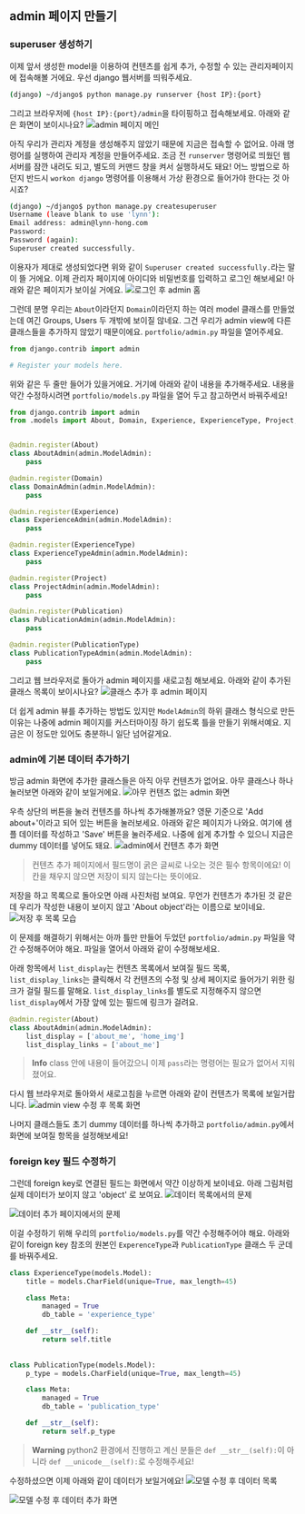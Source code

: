 ## admin 페이지 만들기

### superuser 생성하기
이제 앞서 생성한 model을 이용하여 컨텐츠를 쉽게 추가, 수정할 수 있는 관리자페이지에 접속해볼 거에요.
우선 django 웹서버를 띄워주세요.
```bash
(django) ~/django$ python manage.py runserver {host IP}:{port}
```

그리고 브라우저에 `{host IP}:{port}/admin`을 타이핑하고 접속해보세요.
아래와 같은 화면이 보이시나요?
![admin 페이지 메인](img/1.PNG)

아직 우리가 관리자 계정을 생성해주지 않았기 때문에 지금은 접속할 수 없어요.
아래 명령어를 실행하여 관리자 계정을 만들어주세요.
조금 전 `runserver` 명령어로 띄웠던 웹서버를 잠깐 내려도 되고, 별도의 커맨드 창을 켜서 실행하셔도 돼요!
어느 방법으로 하던지 반드시 `workon django` 명령어를 이용해서 가상 환경으로 들어가야 한다는 것 아시죠?
```bash
(django) ~/django$ python manage.py createsuperuser
Username (leave blank to use 'lynn'): 
Email address: admin@lynn-hong.com
Password: 
Password (again): 
Superuser created successfully.
```

이용자가 제대로 생성되었다면 위와 같이 `Superuser created successfully.`라는 말이 뜰 거에요.
이제 관리자 페이지에 아이디와 비밀번호를 입력하고 로그인 해보세요!
아래와 같은 페이지가 보이실 거에요.
![로그인 후 admin 홈](img/2.PNG)

그런데 분명 우리는 `About`이라던지 `Domain`이라던지 하는 여러 model 클래스를 만들었는데
여긴 Groups, Users 두 개밖에 보이질 않네요.
그건 우리가 admin view에 다른 클래스들을 추가하지 않았기 때문이에요.
`portfolio/admin.py` 파일을 열어주세요.
```python
from django.contrib import admin

# Register your models here.
```

위와 같은 두 줄만 들어가 있을거에요. 거기에 아래와 같이 내용을 추가해주세요.
내용을 약간 수정하시려면 `portfolio/models.py` 파일을 열어 두고 참고하면서 바꿔주세요!
```python
from django.contrib import admin
from .models import About, Domain, Experience, ExperienceType, Project, Publication, PublicationType


@admin.register(About)
class AboutAdmin(admin.ModelAdmin):
    pass

@admin.register(Domain)
class DomainAdmin(admin.ModelAdmin):
    pass

@admin.register(Experience)
class ExperienceAdmin(admin.ModelAdmin):
    pass

@admin.register(ExperienceType)
class ExperienceTypeAdmin(admin.ModelAdmin):
    pass

@admin.register(Project)
class ProjectAdmin(admin.ModelAdmin):
    pass

@admin.register(Publication)
class PublicationAdmin(admin.ModelAdmin):
    pass

@admin.register(PublicationType)
class PublicationTypeAdmin(admin.ModelAdmin):
    pass
```

그리고 웹 브라우저로 돌아가 admin 페이지를 새로고침 해보세요.
아래와 같이 추가된 클래스 목록이 보이시나요?
![클래스 추가 후 admin 페이지](img/3.PNG)


더 쉽게 admin 뷰를 추가하는 방법도 있지만 `ModelAdmin`의 하위 클래스 형식으로 만든 이유는
나중에 admin 페이지를 커스터마이징 하기 쉽도록 틀을 만들기 위해서예요.
지금은 이 정도만 있어도 충분하니 일단 넘어갈게요.


### admin에 기본 데이터 추가하기
방금 admin 화면에 추가한 클래스들은 아직 아무 컨텐츠가 없어요.
아무 클래스나 하나 눌러보면 아래와 같이 보일거에요.
![아무 컨텐츠 없는 admin 화면](img/4.PNG)

우측 상단의 버튼을 눌러 컨텐츠를 하나씩 추가해볼까요?
영문 기준으로 'Add about+'이라고 되어 있는 버튼을 눌러보세요.
아래와 같은 페이지가 나와요. 여기에 샘플 데이터를 작성하고 'Save' 버튼을 눌러주세요.
나중에 쉽게 추가할 수 있으니 지금은 dummy 데이터를 넣어도 돼요.
![admin에서 컨텐츠 추가 화면](img/5.PNG)
> 컨텐츠 추가 페이지에서 필드명이 굵은 글씨로 나오는 것은 필수 항목이에요!
이 칸을 채우지 않으면 저장이 되지 않는다는 뜻이에요.

저장을 하고 목록으로 돌아오면 아래 사진처럼 보여요.
무언가 컨텐츠가 추가된 것 같은데 우리가 작성한 내용이 보이지 않고 'About object'라는 이름으로 보이네요.
![저장 후 목록 모습](img/6.PNG)

이 문제를 해결하기 위해서는 아까 틀만 만들어 두었던 `portfolio/admin.py` 파일을 약간 수정해주어야 해요.
파일을 열어서 아래와 같이 수정해보세요.

아래 항목에서 `list_display`는 컨텐츠 목록에서 보여질 필드 목록, 
`list_display_links`는 클릭해서 각 컨텐츠의 수정 및 상세 페이지로 들어가기 위한 링크가 걸릴 필드를 말해요.
`list_display_links`를 별도로 지정해주지 않으면 `list_display`에서 가장 앞에 있는 필드에 링크가 걸려요.
```python
@admin.register(About)
class AboutAdmin(admin.ModelAdmin):
    list_display = ['about_me', 'home_img']
    list_display_links = ['about_me']
```
> **Info** class 안에 내용이 들어갔으니 이제 `pass`라는 명령어는 필요가 없어서 지워졌어요.

다시 웹 브라우저로 돌아와서 새로고침을 누르면 아래와 같이 컨텐츠가 목록에 보일거랍니다.
![admin view 수정 후 목록 화면](img/7.PNG)

나머지 클래스들도 초기 dummy 데이터를 하나씩 추가하고 
`portfolio/admin.py`에서 화면에 보여질 항목을 설정해보세요!


### foreign key 필드 수정하기
그런데 foreign key로 연결된 필드는 화면에서 약간 이상하게 보이네요.
아래 그림처럼 실제 데이터가 보이지 않고 'object' 로 보여요.
![데이터 목록에서의 문제](img/8.PNG)

![데이터 추가 페이지에서의 문제](img/9.png)

이걸 수정하기 위해 우리의 `portfolio/models.py`를 약간 수정해주어야 해요.
아래와 같이 foreign key 참조의 원본인 `ExperenceType`과 `PublicationType` 클래스 두 군데를 바꿔주세요.
```python
class ExperienceType(models.Model):
    title = models.CharField(unique=True, max_length=45)

    class Meta:
        managed = True
        db_table = 'experience_type'

    def __str__(self):
        return self.title
        
        
class PublicationType(models.Model):
    p_type = models.CharField(unique=True, max_length=45)

    class Meta:
        managed = True
        db_table = 'publication_type'

    def __str__(self):
        return self.p_type
```
> **Warning** python2 환경에서 진행하고 계신 분들은 `def __str__(self):`이 아니라
`def __unicode__(self):`로 수정해주세요!


수정하셨으면 이제 아래와 같이 데이터가 보일거에요!
![모델 수정 후 데이터 목록](img/11.PNG)

![모델 수정 후 데이터 추가 화면](img/10.png)
